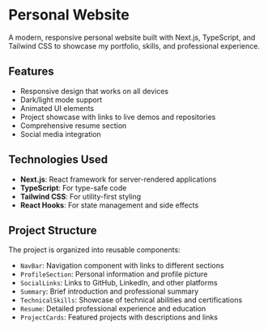 # Personal Website

A modern, responsive personal website built with Next.js, TypeScript, and Tailwind CSS to showcase my portfolio, skills, and professional experience.

## Features

- Responsive design that works on all devices
- Dark/light mode support
- Animated UI elements
- Project showcase with links to live demos and repositories
- Comprehensive resume section
- Social media integration

## Technologies Used

- **Next.js**: React framework for server-rendered applications
- **TypeScript**: For type-safe code
- **Tailwind CSS**: For utility-first styling
- **React Hooks**: For state management and side effects

## Project Structure

The project is organized into reusable components:

- `NavBar`: Navigation component with links to different sections
- `ProfileSection`: Personal information and profile picture
- `SocialLinks`: Links to GitHub, LinkedIn, and other platforms
- `Summary`: Brief introduction and professional summary
- `TechnicalSkills`: Showcase of technical abilities and certifications
- `Resume`: Detailed professional experience and education
- `ProjectCards`: Featured projects with descriptions and links

